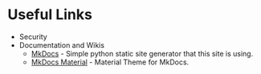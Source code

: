 # Useful Links

* Security
* Documentation and Wikis
    * [MkDocs](https://www.mkdocs.org/) - Simple python static site generator that this site is using.
    * [MkDocs Material](https://squidfunk.github.io/mkdocs-material/) - Material Theme for MkDocs.